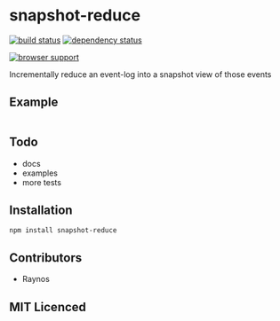 # snapshot-reduce

[![build status][1]][2] [![dependency status][3]][4]

[![browser support][5]][6]

Incrementally reduce an event-log into a snapshot view of those events

## Example

```js

```

## Todo

 - docs
 - examples
 - more tests

## Installation

`npm install snapshot-reduce`

## Contributors

 - Raynos

## MIT Licenced

  [1]: https://secure.travis-ci.org/Colingo/snapshot-reduce.png
  [2]: http://travis-ci.org/Colingo/snapshot-reduce
  [3]: http://david-dm.org/Colingo/snapshot-reduce/status.png
  [4]: http://david-dm.org/Colingo/snapshot-reduce
  [5]: http://ci.testling.com/Colingo/snapshot-reduce.png
  [6]: http://ci.testling.com/Colingo/snapshot-reduce

